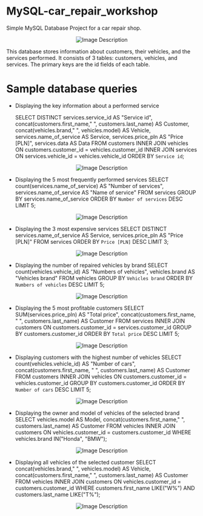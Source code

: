 # MySQL-car_repair_workshop
Simple MySQL Database Project for a car repair shop.


<p align="center"> <img src="https://github.com/KrystianJamrogiewicz/MySQL-car_repair_workshop/assets/155767356/e859ccb1-9af0-408b-8e9e-a26a0d0b3cd6" alt="Image Description"> </p>


This database stores information about customers, their vehicles, and the services performed. It consists of 3 tables: customers, vehicles, and services. The primary keys are the id fields of each table.

# Sample database queries
- Displaying the key information about a performed service

	SELECT DISTINCT services.service_id AS "Service id",
		concat(customers.first_name," ", customers.last_name)  AS Customer, 
		concat(vehicles.brand," ", vehicles.model)  AS Vehicle, 
		services.name_of_service AS Service, services.price_pln AS "Price [PLN]", services.data AS Data
	FROM customers 
	INNER JOIN 
		vehicles ON customers.customer_id = vehicles.customer_id
	INNER JOIN
		services ON services.vehicle_id = vehicles.vehicle_id
	ORDER BY `Service id`;


<p align="center"> <img src="https://github.com/KrystianJamrogiewicz/MySQL-car_repair_workshop/assets/155767356/29c8d62a-c869-4bd3-a1ff-41599b5d82b9" alt="Image Description"> </p>


- Displaying the 5 most frequently performed services
	SELECT count(services.name_of_service) AS "Number of services",
		services.name_of_service AS "Name of service"
	FROM services
	GROUP BY services.name_of_service
	ORDER BY `Number of services` DESC LIMIT 5;


<p align="center"> <img src="https://github.com/KrystianJamrogiewicz/MySQL-car_repair_workshop/assets/155767356/66e0d20a-2f02-4db9-af11-bca18effc9eb" alt="Image Description"> </p>


- Displaying the 3 most expensive services
	SELECT DISTINCT services.name_of_service AS Service, 
		services.price_pln AS "Price [PLN]" 
	FROM services 
	ORDER BY `Price [PLN]` DESC LIMIT 3;


<p align="center"> <img src="https://github.com/KrystianJamrogiewicz/MySQL-car_repair_workshop/assets/155767356/80610786-41ce-497b-9b32-56b6db8dc69c" alt="Image Description"> </p>


- Displaying the number of repaired vehicles by brand
	SELECT count(vehicles.vehicle_id) AS "Numbers of vehicles", 
		vehicles.brand AS "Vehicles brand"
	FROM vehicles
	GROUP BY `Vehicles brand`
	ORDER BY `Numbers of vehicles` DESC LIMIT 5;


<p align="center"> <img src="https://github.com/KrystianJamrogiewicz/MySQL-car_repair_workshop/assets/155767356/10ccc79c-2c5b-4014-ad38-c91de31b7398" alt="Image Description"> </p>


- Displaying the 5 most profitable customers
	SELECT SUM(services.price_pln) AS "Total price", 
		concat(customers.first_name, " ", customers.last_name) AS Customer
	FROM services
	INNER JOIN
		customers ON customers.customer_id = services.customer_id
	GROUP BY customers.customer_id
	ORDER BY `Total price` DESC LIMIT 5;


<p align="center"> <img src="https://github.com/KrystianJamrogiewicz/MySQL-car_repair_workshop/assets/155767356/95b2aede-62c6-42a9-8148-45ac5e00b349" alt="Image Description"> </p>


- Displaying customers with the highest number of vehicles
	SELECT count(vehicles.vehicle_id) AS "Number of cars", 
		concat(customers.first_name, " ", customers.last_name) AS Customer
	FROM customers
	INNER JOIN 
		vehicles ON customers.customer_id = vehicles.customer_id
	GROUP BY customers.customer_id
	ORDER BY `Number of cars` DESC LIMIT 5;


<p align="center"> <img src="https://github.com/KrystianJamrogiewicz/MySQL-car_repair_workshop/assets/155767356/75c7f48e-fc0e-4f0d-aa16-d67d962b6147" alt="Image Description"> </p>


- Displaying the owner and model of vehicles of the selected brand
	SELECT vehicles.model AS Model, 
		concat(customers.first_name," ", customers.last_name)  AS Customer
	FROM vehicles
	INNER JOIN
		customers ON vehicles.customer_id = customers.customer_id
	WHERE vehicles.brand IN("Honda", "BMW");


<p align="center"> <img src="https://github.com/KrystianJamrogiewicz/MySQL-car_repair_workshop/assets/155767356/e92af813-e9d4-4f75-bba9-bafe29426dc3" alt="Image Description"> </p>


- Displaying all vehicles of the selected customer
	SELECT concat(vehicles.brand," ", vehicles.model)  AS Vehicle,
		concat(customers.first_name," ", customers.last_name)  AS Customer
	FROM vehicles
	INNER JOIN
		customers ON vehicles.customer_id = customers.customer_id
	WHERE customers.first_name LIKE("W%") AND customers.last_name LIKE("T%");


<p align="center"> <img src="https://github.com/KrystianJamrogiewicz/MySQL-car_repair_workshop/assets/155767356/9ed2dc52-3e30-44eb-9e1e-918532ab27ea" alt="Image Description"> </p>






